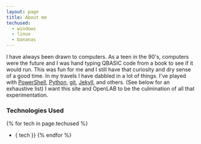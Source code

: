 ```yaml
---
layout: page
title: About me
techused:
  - windows
  - linux
  - bananas
---
```

I have always been drawn to computers. As a teen in the 90's, computers were the future and I was hand typing QBASIC code from a book to see if it would run. This was fun for me and I still have that curiosity and dry sense of a good time. In my travels I have dabbled in a lot of things. I've played with [PowerShell](https://github.com/williamson10/PowerShell), [Python](https://github.com/williamson10/pyGridWars), [git](https://github.com/williamson10), [Jekyll](https://github.com/williamson10/williamson10.github.io/), and others. (See below for an exhaustive list) I want this site and OpenLAB to be the culmination of all that experimentation. 

### Technologies Used
{% for tech in page.techused %}
  * { tech }}
{% endfor %}
